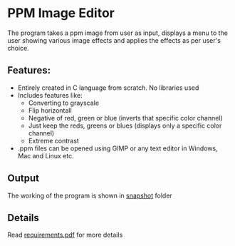 # PPM Image Editor

The program takes a ppm image from user as input, displays a menu to the user showing various image effects and applies the effects as per user's choice.

## Features:

* Entirely created in C language from scratch. No libraries used
* Includes features like:
     * Converting to grayscale
     * Flip horizontall
     * Negative of red, green or blue (inverts that specific color channel)
     * Just keep the reds, greens or blues  (displays only a specific color channel)
    * Extreme contrast
* .ppm files can be opened using GIMP or any text editor in Windows, Mac and Linux etc.

## Output

The working of the program is shown in [snapshot](/SNAPSHOT) folder

## Details

Read [requirements.pdf](/requirements) for more details
